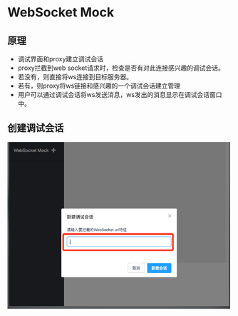 # WebSocket Mock
## 原理
* 调试界面和proxy建立调试会话
* proxy拦截到web socket请求时，检查是否有对此连接感兴趣的调试会话。
* 若没有，则直接将ws连接到目标服务器。
* 若有，则proxy将ws链接和感兴趣的一个调试会话建立管理
* 用户可以通过调试会话将ws发送消息，ws发出的消息显示在调试会话窗口中。

## 创建调试会话
<img src="./img/window.png" width="500" />